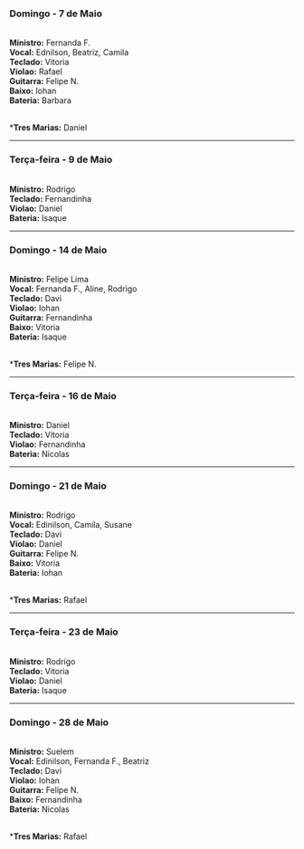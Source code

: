 ### Domingo - 7 de Maio
<br/> **Ministro:** Fernanda F. 
<br/> **Vocal:** Ednilson, Beatriz, Camila
<br/> **Teclado:** Vitoria
<br/> **Violao:** Rafael
<br/> **Guitarra:** Felipe N.
<br/> **Baixo:** Iohan
<br/> **Bateria:** Barbara

<br/> ***Tres Marias:** Daniel

---
### Terça-feira - 9 de Maio
<br/> **Ministro:** Rodrigo
<br/> **Teclado:** Fernandinha
<br/> **Violao:** Daniel
<br/> **Bateria:** Isaque

---
### Domingo - 14 de Maio
<br/> **Ministro:** Felipe Lima
<br/> **Vocal:**  Fernanda F., Aline, Rodrigo
<br/> **Teclado:** Davi
<br/> **Violao:** Iohan
<br/> **Guitarra:** Fernandinha
<br/> **Baixo:** Vitoria
<br/> **Bateria:** Isaque

<br/> ***Tres Marias:** Felipe N.

---
### Terça-feira - 16 de Maio
<br/> **Ministro:** Daniel
<br/> **Teclado:** Vitoria
<br/> **Violao:** Fernandinha
<br/> **Bateria:** Nicolas

---
### Domingo - 21 de Maio
<br/> **Ministro:** Rodrigo
<br/> **Vocal:** Edinilson, Camila, Susane
<br/> **Teclado:** Davi
<br/> **Violao:** Daniel
<br/> **Guitarra:** Felipe N.
<br/> **Baixo:** Vitoria
<br/> **Bateria:** Iohan

<br/> ***Tres Marias:** Rafael

---
### Terça-feira - 23 de Maio
<br/> **Ministro:** Rodrigo
<br/> **Teclado:** Vitoria
<br/> **Violao:** Daniel
<br/> **Bateria:** Isaque

---
### Domingo - 28 de Maio
<br/> **Ministro:** Suelem
<br/> **Vocal:** Edinilson, Fernanda F., Beatriz
<br/> **Teclado:** Davi
<br/> **Violao:** Iohan
<br/> **Guitarra:** Felipe N.
<br/> **Baixo:** Fernandinha
<br/> **Bateria:** Nicolas

<br/> ***Tres Marias:** Rafael